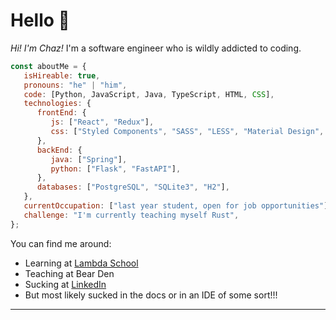 # Hello 👋

<!--
**chazkiker2/chazkiker2** is a ✨ _special_ ✨ repository because its `README.md` (this file) appears on your GitHub profile.

Here are some ideas to get you started:

- 🔭 I’m currently working on ...
- 🌱 I’m currently learning ...
- 👯 I’m looking to collaborate on ...
- 🤔 I’m looking for help with ...
- 💬 Ask me about ...
- 📫 How to reach me: ...
- 😄 Pronouns: ...
- ⚡ Fun fact: ...
-->

<p>
  <em>Hi! I'm Chaz!</em> I'm a software engineer who is wildly addicted to coding. 
</p>    


```javascript
const aboutMe = {
   isHireable: true,
   pronouns: "he" | "him",
   code: [Python, JavaScript, Java, TypeScript, HTML, CSS],
   technologies: {
      frontEnd: {
         js: ["React", "Redux"],
         css: ["Styled Components", "SASS", "LESS", "Material Design", "Semantic UI", "Ant Design"]
      },
      backEnd: {
         java: ["Spring"],
         python: ["Flask", "FastAPI"],
      },
      databases: ["PostgreSQL", "SQLite3", "H2"],
   },
   currentOccupation: ["last year student, open for job opportunities"],
   challenge: "I'm currently teaching myself Rust",
};
```

You can find me around: 
 - Learning at <a href="https://lambdaschool.com/">Lambda School</a>
 - Teaching at Bear Den
 - Sucking at <a href="https://www.linkedin.com/in/chaz-kiker/">LinkedIn</a>
 - But most likely sucked in the docs or in an IDE of some sort!!!

---
